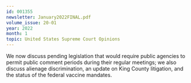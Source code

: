 ```yaml
---
id: 001355
newsletter: January2022FINAL.pdf
volume_issue: 20-01
year: 2022
month: 1
topic: United States Supreme Court Opinions
---
```


We now discuss pending legislation that would require public agencies to permit public comment periods during their regular meetings; we also discuss alienage discrimination, an update on King County litigation, and the status of the federal vaccine mandates.